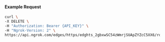 <!-- Code generated for API Clients. DO NOT EDIT. -->

#### Example Request

```bash
curl \
-X DELETE \
-H "Authorization: Bearer {API_KEY}" \
-H "Ngrok-Version: 2" \
https://api.ngrok.com/edges/https/edghts_2gbxwSC54zWmrjSUApZYZcC5XX6/routes/edghtsrt_2gbxwUjvgH4RKKohPKX3gZJCW9L/saml
```
